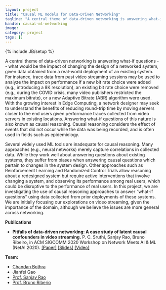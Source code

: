 ```yaml
---
layout: project
title: "Causal ML models for Data-Driven Networking"
tagline: "A central theme of data-driven networking is answering what-if questions -- what would be the impact of changing the design of a networked system, given data obtained from a real-world deployment of an existing system. In this project, we are investigating the use of causal reasoning approaches to answer “what-if questions” using data collected from prior deployments of systems."
handle: causal-ml-networking
image: 
category: project
tags: []
---
```

{% include JB/setup %}


A central theme of data-driven networking is answering what-if questions -- what would be the impact of changing the design of a networked system, given data obtained from a real-world deployment of an existing system. For instance, trace data from past video streaming sessions may be used to analyze the impact on performance if a new bit rate choice were added (e.g., introducing a 8K resolution), an existing bit rate choice were removed (e.g., during the COVID crisis, many video publishers restricted the maximum bitrate), or a new Adaptive Bitrate (ABR) algorithm were used. With the growing interest in Edge Computing, a network designer may seek to understand the benefits of reducing round-trip time by moving servers closer to the end users given performance traces collected from video servers in existing locations. Answering what-if questions of this nature is also known as causal reasoning. Causal reasoning considers the effect of events that did not occur while the data was being recorded, and is often used in fields such as epidemiology.

Several widely used ML tools are inadequate for causal reasoning. Many approaches (e.g., neural networks) merely capture correlations in collected data. While they work well about answering questions about existing systems, they suffer from biases when answering causal questions which pertain to changes in the system design. Other approaches such as Reinforcement Learning and Randomized Control Trials allow reasoning about a redesigned system but require active interventions that involve changing a system, and observing its performance among real users, which could be disruptive to the performance of real users. In this project, we are investigating the use of causal reasoning approaches to answer “what-if questions” using data collected from prior deployments of these systems. We are initially focusing our explorations on video streaming, given the importance of the domain, although we believe the issues are more general across networking.

**Publications**

- **Pitfalls of data-driven networking: A case study of latent causal confounders in video streaming.** P. C. Sruthi, Sanjay Rao, Bruno Ribeiro, in ACM SIGCOMM 2020 Workshop on Network Meets AI & ML (NetAI 2020). [[Paper]](https://engineering.purdue.edu/~isl/papers/sigcomm-netai2020.pdf) [[Slides]](https://engineering.purdue.edu/~isl/slides/sigcomm-netai2020-slides.pdf) [[Video]](https://www.youtube.com/watch?v=jYYmXLEXTjM)

**Team:**

- [Chandan Bothra](https://www.linkedin.com/in/chandan-bothra/)
- Jianfei Gao
- [Prof. Sanjay Rao](https://engineering.purdue.edu/~sanjay/)
- [Prof. Bruno Riberio](https://www.cs.purdue.edu/homes/ribeirob/)